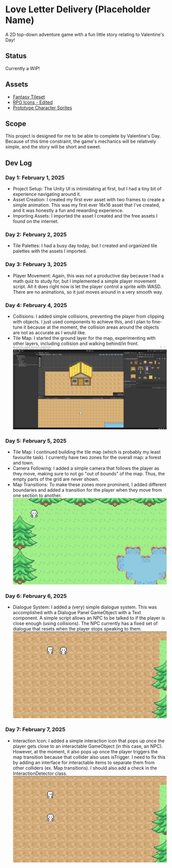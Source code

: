 # Love Letter Delivery (Placeholder Name)
A 2D top-down adventure game with a fun little story relating to Valentine's Day!

## Status
Currently a WIP!

## Assets
* [Fantasy Tileset](https://ventilatore.itch.io/the-fantasy-tileset)
* [RPG Icons - Edited](https://butterymilk.itch.io/tiny-wonder-rpg-icons)
* [Prototype Character Sprites](https://otterisk.itch.io/hana-caraka-base-character)

## Scope
This project is designed for me to be able to complete by Valentine's Day. Because of this time constraint, the game's mechanics will be relatively simple, and the story will be short and sweet.

## Dev Log

### Day 1: February 1, 2025
* Project Setup: The Unity UI is intimidating at first, but I had a tiny bit of experience navigating around it.
* Asset Creation: I created my first ever asset with two frames to create a simple animation. This was my first ever 16x16 asset that I've created, and it was honestly a fun and rewarding experience.
* Importing Assets: I imported the asset I created and the free assets I found on the internet.

### Day 2: February 2, 2025
* Tile Palettes: I had a busy day today, but I created and organized tile palettes with the assets I imported.

### Day 3: February 3, 2025
* Player Movement: Again, this was not a productive day because I had a math quiz to study for, but I implemented a simple player movement script. All it does right now is let the player control a sprite with WASD. There are no animations, so it just moves around in a very smooth way.

### Day 4: February 4, 2025
* Collisions: I added simple collisions, preventing the player from clipping with objects. I just used components to achieve this, and I plan to fine-tune it because at the moment, the collision areas around the objects are not as accurate as I would like.
* Tile Map: I started the ground layer for the map, experimenting with other layers, including collision and walking behind/in front.
![Photo of Unity with tile map and a building with collision lines around it](DevLog/Screenshots/Day4-Screenshot.png)

### Day 5: February 5, 2025
* Tile Map: I continued building the tile map (which is probably my least favourite task). I currently have two zones for the overall map: a forest and town.
* Camera Following: I added a simple camera that follows the player as they move, making sure to not go "out of bounds" of the map. Thus, the empty parts of the grid are never shown.
* Map Transitions: To make these zones more prominent, I added different boundaries and added a transition for the player when they move from one section to another.
![Demonstration of the map transition between zones](DevLog/Gifs/Feb_5_Waypoint_Transition.gif)

### Day 6: February 6, 2025
* Dialogue System: I added a (very) simple dialogue system. This was accomplished with a Dialogue Panel GameObject with a Text component. A simple script allows an NPC to be talked to if the player is close enough (using collisions). The NPC currently has a fixed set of dialogue that resets when the player stops speaking to them.
![Demonstration of the simple dialogue system](DevLog/Gifs/Feb_6_Dialogue_Simple.gif)

### Day 7: February 7, 2025
* Interaction Icon: I added a simple interaction icon that pops up once the player gets close to an interactable GameObject (in this case, an NPC). However, at the moment, it also pops up once the player triggers the map transition because that collider also uses isTrigger. I need to fix this by adding an interface for interactable items to separate them from other colliders (ex. Map transitions). I should also add a check in the InteractionDetector class.
![Demonstration of the interaction icon](DevLog/Gifs/Feb_7_Interaction_Icon.gif)